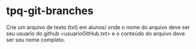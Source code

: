 # tpq-git-branches

Crie um arquivo de texto (txt) em alunos/ onde o nome do arquivo deve ser seu usuario do github <usuarioGitHub.txt> e o conteúdo do arquivo deve ser seu nome completo.
